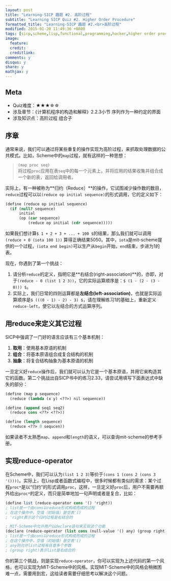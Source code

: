 ```yaml
---
layout: post
title: "Learning-SICP 趣题 #2. 高阶过程"
subtitle: "Learning SICP Quiz #2. Higher Order Procedure"
formatted_title: "Learning-SICP 趣题 #2.<br>高阶过程"
modified: 2015-01-20 11:49:36 +0800
tags: [sicp,scheme,lisp,functional,programming,hacker,higher order procedure,高阶函数,函数式编程]
image:
  feature: 
  credit: 
  creditlink: 
comments: y
disqus: y
share: y
mathjax: y
---
```


## Meta

+ Quiz难度：★★★☆☆
+ 涉及章节：《计算机程序的构造和解释》2.2.3小节 序列作为一种约定的界面
+ 涉及知识点：高阶过程 组合子

## 序章

通常来说，我们可以通过将某些重复的操作实现为高阶过程，来抓取处理数据的公共模式。比如，Scheme中的`map`过程，就有这样的一种思想：

> `(map proc seq)`  
> 将过程`proc`应用在表`seq`中的每一个元素上，并将应用的结果收集并组合成一个新的表，返回给调用者。

实际上，有一种被称为**归约（Reduce）**的操作，它试图减少操作数的数目，`reduce`过程可以以`(reduce op initial sequence)`的形式调用，它的定义如下：

```scheme
(define (reduce op initial sequence)
  (if (null? sequence)
      initial
      (op (car sequence)
          (reduce op initial (cdr sequence)))))
```

如果我们想计算`$ 1 + 2 + 3 + ... + 100 $`的结果，那么我们就可以调用`(reduce + 0 (iota 100 1))`
算得正确结果5050。其中，`iota`是mit-scheme提供的一个过程，`(iota end begin)`可以生产从`begin`开始，`end`结束，步进为1的表。

现在，你遇到了第一个挑战：

1. 请分析`reduce`的定义，指明它是**右结合(right-association)**的，亦即，对于`(reduce - 0 (list 1 2 3))`，它的实际运算顺序是：`$ (1 - (2 - (3 - 0))) $`。
2. 实际上，我们日常的四则运算都是**左结合(left-association)**，也就是实际运算顺序是`$ (((0 - 1) - 2) - 3) $`，请在理解练习1的基础上，重新定义`reduce-left`，使它以左结合的方式运算序列。

## 用reduce来定义其它过程

SICP中强调了一门好的语言应该有三个基本机制：

1. **取用**：使用基本原语的机制
2. **组合**：将基本原语组合成复合结构的机制
3. **抽象**：将复合结构抽象为基本原语的机制

一旦定义好`reduce`操作后，我们就可以认为它是一个基本原语，并用它来构造其它的函数。第二个挑战出自SICP书中的练习2.33，请尝试用填写下面表达式中缺失的部分：

```scheme
(define (map p sequence)
  (reduce (lambda (x y) <??>) nil sequence))

(define (append seq1 seq2)
  (reduce cons <??> <??>))

(define (length sequence)
  (reduce <??> 0 sequcen))
```

如果读者不太熟悉`map`、`append`和`length`的语义，可以查询mit-scheme的参考手册。

## 实现reduce-operator

在Scheme中，我们可以认为`(list 1 2 3)`等价于`(cons 1 (cons 2 (cons 3 '())))`。实际上，在Lisp或者函数式编程中，很多时候都有类似的需求：某个过程`proc*`是以“归约”的形式调用`proc`，这样，一旦定义好`proc`后，用户不需要再额外给出`proc*`的定义，而只是简单地加一句声明或者是复合，比如：

```scheme
(define list (reduce-operator cons '() 'right))
; list是一个由cons以reduce形式构成而成的过程
; 在这个操作中，空值（初始值）是空表'()
; 'right表示这个归约过程是右结合的

; MIT-Scheme中允许用户以declare语句来实现这个功能
(declare (reduce-operator (list cons (null-value '() any) (group right))))
; list是一个由cons以reduce形式构成而成的过程
; 在这个操作中，空值（初始值）是空表'()
; any则允许list过程有任意多个参数
; (group right)表示list是右结合的
```

你的第三个挑战，则是实现`reduce-operator`，你可以实现为上述代码的第一个风格，也可以实现为MIT-Scheme中的风格。实现MIT-Scheme中的风格会稍微困难一点，需要用到宏，这给读者需要仔细思考以解决这个问题。